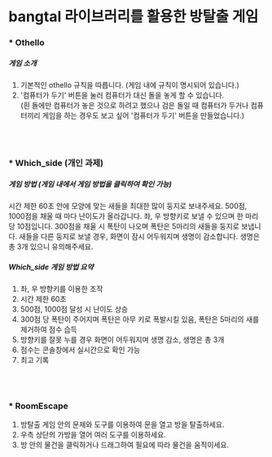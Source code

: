 # bangtal 라이브러리를 활용한 방탈출 게임
### * Othello
##### 게임 소개
1. 기본적인 othello 규칙을 따릅니다.  (게임 내에 규칙이 명시되어 있습니다.)
2. '컴퓨터가 두기' 버튼을 눌러 컴퓨터가 대신 돌을 놓게 할 수 있습니다.  
(흰 돌에만 컴퓨터가 놓은 것으로 하려고 했으나 검은 돌일 때 컴퓨터가 두거나 컴퓨터끼리 게임을 하는 경우도 보고 싶어 '컴퓨터가 두기' 버튼을 만들었습니다.)

<br></br>
### * Which_side (개인 과제)
##### 게임 방법 (게임 내에서 게임 방법을 클릭하여 확인 가능)
시간 제한 60초 안에 모양에 맞는 새들을 최대한 많이 둥지로 보내주세요.
500점, 1000점을 채울 때 마다 난이도가 올라갑니다.
좌, 우 방향키로 보낼 수 있으며 한 마리 당 10점입니다.
300점을 채울 시 폭탄이 나오며 폭탄은 5마리의 새들을 둥지로 보냅니다.
새들을 다른 둥지로 보낼 경우, 화면이 잠시 어두워지며 생명이 감소합니다.
생명은 총 3개 있으니 유의해주세요.

##### Which_side 게임 방법 요약
1. 좌, 우 방향키를 이용한 조작
2. 시간 제한 60초
3. 500점, 1000점 달성 시 난이도 상승
4. 300점 당 폭탄이 주어지며 폭탄은 아무 키로 폭발시킬 있음, 폭탄은 5마리의 새를 제거하여 점수 습득
5. 방향키를 잘못 누를 경우 화면이 어두워지며 생명 감소, 생명은 총 3개
6. 점수는 콘솔창에서 실시간으로 확인 가능
7. 최고 기록 

<br></br>
### * RoomEscape
1. 방탈출 게임 안의 문제와 도구를 이용하여 문을 열고 방을 탈출하세요.
2. 우측 상단의 가방을 열어 여러 도구를 이용하세요.
3. 방 안의 물건을 클릭하거나 드래그하여 필요에 따라 물건을 움직이세요.
